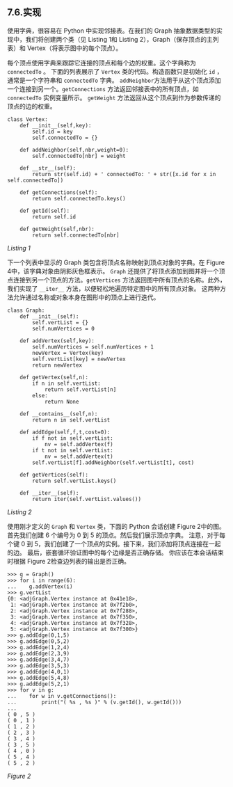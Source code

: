 ## 7.6.实现

使用字典，很容易在 Python 中实现邻接表。在我们的 Graph 抽象数据类型的实现中，我们将创建两个类（见 Listing 1和 Listing 2），Graph（保存顶点的主列表）和 Vertex（将表示图中的每个顶点）。

每个顶点使用字典来跟踪它连接的顶点和每个边的权重。这个字典称为`connectedTo` 。 下面的列表展示了 `Vertex` 类的代码。构造函数只是初始化 `id` ，通常是一个字符串和 `connectedTo` 字典。 `addNeighbor`方法用于从这个顶点添加一个连接到另一个。`getConnections` 方法返回邻接表中的所有顶点，如 `connectedTo` 实例变量所示。 `getWeight` 方法返回从这个顶点到作为参数传递的顶点的边的权重。

```
class Vertex:
    def __init__(self,key):
        self.id = key
        self.connectedTo = {}

    def addNeighbor(self,nbr,weight=0):
        self.connectedTo[nbr] = weight

    def __str__(self):
        return str(self.id) + ' connectedTo: ' + str([x.id for x in self.connectedTo])

    def getConnections(self):
        return self.connectedTo.keys()

    def getId(self):
        return self.id

    def getWeight(self,nbr):
        return self.connectedTo[nbr]
```
*Listing 1*

下一个列表中显示的 Graph 类包含将顶点名称映射到顶点对象的字典。在 Figure 4中，该字典对象由阴影灰色框表示。 `Graph` 还提供了将顶点添加到图并将一个顶点连接到另一个顶点的方法。`getVertices` 方法返回图中所有顶点的名称。此外，我们实现了 `__iter__` 方法，以便轻松地遍历特定图中的所有顶点对象。 这两种方法允许通过名称或对象本身在图形中的顶点上进行迭代。

```
class Graph:
    def __init__(self):
        self.vertList = {}
        self.numVertices = 0

    def addVertex(self,key):
        self.numVertices = self.numVertices + 1
        newVertex = Vertex(key)
        self.vertList[key] = newVertex
        return newVertex

    def getVertex(self,n):
        if n in self.vertList:
            return self.vertList[n]
        else:
            return None

    def __contains__(self,n):
        return n in self.vertList

    def addEdge(self,f,t,cost=0):
        if f not in self.vertList:
            nv = self.addVertex(f)
        if t not in self.vertList:
            nv = self.addVertex(t)
        self.vertList[f].addNeighbor(self.vertList[t], cost)

    def getVertices(self):
        return self.vertList.keys()

    def __iter__(self):
        return iter(self.vertList.values())
```
*Listing 2*

使用刚才定义的 `Graph` 和 `Vertex` 类，下面的 Python 会话创建 Figure 2中的图。首先我们创建 6 个编号为 0 到 5 的顶点。然后我们展示顶点字典。 注意，对于每个键 0 到 5，我们创建了一个顶点的实例。接下来，我们添加将顶点连接在一起的边。 最后，嵌套循环验证图中的每个边缘是否正确存储。 你应该在本会话结束时根据 Figure 2检查边列表的输出是否正确。

```
>>> g = Graph()
>>> for i in range(6):
...    g.addVertex(i)
>>> g.vertList
{0: <adjGraph.Vertex instance at 0x41e18>,
 1: <adjGraph.Vertex instance at 0x7f2b0>,
 2: <adjGraph.Vertex instance at 0x7f288>,
 3: <adjGraph.Vertex instance at 0x7f350>,
 4: <adjGraph.Vertex instance at 0x7f328>,
 5: <adjGraph.Vertex instance at 0x7f300>}
>>> g.addEdge(0,1,5)
>>> g.addEdge(0,5,2)
>>> g.addEdge(1,2,4)
>>> g.addEdge(2,3,9)
>>> g.addEdge(3,4,7)
>>> g.addEdge(3,5,3)
>>> g.addEdge(4,0,1)
>>> g.addEdge(5,4,8)
>>> g.addEdge(5,2,1)
>>> for v in g:
...    for w in v.getConnections():
...        print("( %s , %s )" % (v.getId(), w.getId()))
...
( 0 , 5 )
( 0 , 1 )
( 1 , 2 )
( 2 , 3 )
( 3 , 4 )
( 3 , 5 )
( 4 , 0 )
( 5 , 4 )
( 5 , 2 )
```
*Figure 2*


